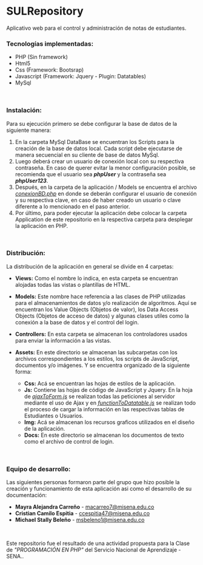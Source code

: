 # SULRepository
Aplicativo web para el control y administración de notas de estudiantes.

### Tecnologías implementadas:
  - PHP (Sin framework)
  - Html5
  - Css (Framework: Bootsrap)
  - Javascript (Framework: Jquery - Plugin: Datatables)
  - MySql
<br />
  
### Instalación:
  Para su ejecución primero se debe configurar la base de datos de la siguiente manera:
  1. En la carpeta MySql DataBase se encuentran los Scripts para la creación de la base de datos local. Cada script debe ejecutarse de manera secuencial en su cliente de base de datos MySql.
  2. Luego deberá crear un usuario de conexión local con su respectiva contraseña. En caso de querer evitar la menor configuración posible, se recomienda que el usuario sea **_phpUser_** y la contraseña sea **_phpUser123_**.
  3. Después, en la carpeta de la aplicación / Models se encuentra el archivo _[conexionBD.php](Application/Models/conexionBD.php)_ en donde se deberán configurar el usuario de conexión y su respectiva clave, en caso de haber creado un usuario o clave diferente a lo mencionado en el paso anterior.
  4. Por último, para poder ejecutar la aplicación debe colocar la carpeta Application de este repositorio en la respectiva carpeta para desplegar la aplicación en PHP.
<br />
  
### Distribución:
  La distribución de la aplicación en general se divide en 4 carpetas:
  - **Views:** Como el nombre lo indica, en esta carpeta se encuentran alojadas todas las vistas o plantillas de HTML.
  - **Models:** Este nombre hace referencia a las clases de PHP utilizadas para el almacenamientos de datos y/o realización de algoritmos. Aquí se encuentran los Value Objects (Objetos de valor), los Data Access Objects (Objetos de acceso de datos) y algunas clases utiles como la conexión a la base de datos y el control del login.
  - **Controllers:** En esta carpeta se almacenan los controladores usados para enviar la información a las vistas.
  - **Assets:** En este directorio se almacenan las subcarpetas con los archivos correspondientes a los estilos, los scripts de JavaScript, documentos y/o imágenes. Y se encuentra organizado de la siguiente forma:

    - **Css:** Acá se encuentran las hojas de estilos de la aplicación.
    - **Js:** Contiene las hojas de código de JavaScript y Jquery. En la hoja de _[ajaxToForm.js](Application/Assets/js/ajaxToForms.js)_ se realizan todas las peticiones al servidor mediante el uso de Ajax y en _[functionToDatatable.js](Application/Assets/js/functionToDatatable.js)_ se realizan todo el proceso de cargar la información en las respectivas tablas de Estudiantes o Usuarios.
    - **Img:** Acá se almacenan los recursos graficos utilizados en el diseño de la aplicación.
    - **Docs:** En este directorio se almacenan los documentos de texto como el archivo de control de login.
<br />

### Equipo de desarrollo:
Las siguientes personas formaron parte del grupo que hizo posible la creación y funcionamiento de esta aplicación asi como el desarrollo de su documentación:
- **Mayra Alejandra Carreño** - macarreo7@misena.edu.co
- **Cristian Camilo Espitia** - ccespitia47@misena.edu.co
- **Michael Stally Beleño** - msbeleno1@misena.edu.co
<br />

Este repositorio fue el resultado de una actividad propuesta para la Clase de _"PROGRAMACIÓN EN PHP"_ del Servicio Nacional de Aprendizaje - SENA..
